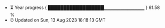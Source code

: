 - ⏳ Year progress { ██████████████████▁▁▁▁▁▁▁▁▁▁▁▁ } 61.58 %
- ⏰ Updated on Sun, 13 Aug 2023 18:18:13 GMT

